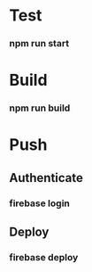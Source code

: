 # Test
### npm run start
# Build
### npm run build

# Push
## Authenticate
### firebase login
## Deploy
### firebase deploy